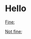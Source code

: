 # Hello

[Fine](https://gitlab.acme.com/acme/project/blob/main/self-hosted.md#hello);

[Not fine](https://gitlab.acme.com/acme/project/blob/main/self-hosted.md#world);
